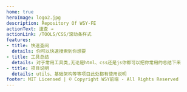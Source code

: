 ```yaml
---
home: true
heroImage: logo2.jpg
description: Repository Of WSY-FE 
actionText: 速查 →
actionLink: /TOOLS/CSS/滚动条样式
features:
- title: 快速查阅
  details: 你可以快速搜索到你想要
- title: 工具总结
  details: 对于常用工具类,无论是html、css还是js你都可以把你常用的总结下来
- title: 项目说明
  details: utils、基础架构等等项目此处都有使用说明
footer: MIT Licensed | © Copyright WSY前端 - All Rights Reserved
---
```

